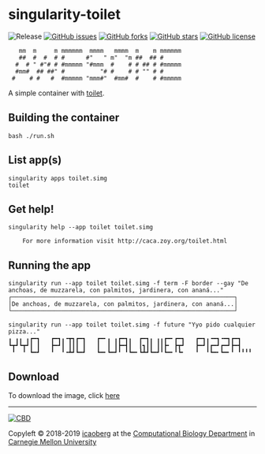 # singularity-toilet
![Release](https://img.shields.io/badge/release-prealpha-red.svg)
[![GitHub issues](https://img.shields.io/github/issues/icaoberg/singularity-toilet.svg)](https://github.com/icaoberg/singularity-toilet/issues)
[![GitHub forks](https://img.shields.io/github/forks/icaoberg/singularity-toilet.svg)](https://github.com/icaoberg/singularity-toilet/network)
[![GitHub stars](https://img.shields.io/github/stars/icaoberg/singularity-toilet.svg)](https://github.com/icaoberg/singularity-toilet/stargazers)
[![GitHub license](https://img.shields.io/badge/license-GPLv3-blue.svg)](https://www.gnu.org/licenses/quick-guide-gplv3.en.html)

```
   mm  m     m mmmmmm  mmmm   mmmm  m    m mmmmmm
   ##  #  #  # #      #"   " m"  "m ##  ## #
  #  # " #"# # #mmmmm "#mmm  #    # # ## # #mmmmm
  #mm#  ## ##" #          "# #    # # "" # #
 #    # #   #  #mmmmm "mmm#"  #mm#  #    # #mmmmm
```

A simple container with [toilet](https://en.wikipedia.org/wiki/TOIlet).

## Building the container
```
bash ./run.sh
```

## List app(s)
```
singularity apps toilet.simg                                     
toilet
```

## Get help!
```
singularity help --app toilet toilet.simg

    For more information visit http://caca.zoy.org/toilet.html
```

## Running the app

```
singularity run --app toilet toilet.simg -f term -F border --gay "De anchoas, de muzzarela, con palmitos, jardinera, con ananá..."
┌───────────────────────────────────────────────────────────────┐
│De anchoas, de muzzarela, con palmitos, jardinera, con ananá...│
└───────────────────────────────────────────────────────────────┘

singularity run --app toilet toilet.simg -f future "Yyo pido cualquier pizza..."
╻ ╻╻ ╻┏━┓   ┏━┓╻╺┳┓┏━┓   ┏━╸╻ ╻┏━┓╻  ┏━┓╻ ╻╻┏━╸┏━┓   ┏━┓╻╺━┓╺━┓┏━┓
┗┳┛┗┳┛┃ ┃   ┣━┛┃ ┃┃┃ ┃   ┃  ┃ ┃┣━┫┃  ┃┓┃┃ ┃┃┣╸ ┣┳┛   ┣━┛┃┏━┛┏━┛┣━┫
 ╹  ╹ ┗━┛   ╹  ╹╺┻┛┗━┛   ┗━╸┗━┛╹ ╹┗━╸┗┻┛┗━┛╹┗━╸╹┗╸   ╹  ╹┗━╸┗━╸╹ ╹╹╹╹
```

## Download

To download the image, click [here](https://drive.google.com/open?id=1Y_yc15avjayJrEoHMIvXr6ZYAUjTWf7u)

---
[![CBD](http://www.cbd.cmu.edu/wp-content/uploads/2017/07/wordpress-default.png)](http://www.cbd.cmu.edu)

Copyleft © 2018-2019 [icaoberg](http://www.andrew.cmu.edu/~icaoberg) at the [Computational Biology Department](http://www.cbd.cmu.edu) in [Carnegie Mellon University](http://www.cmu.edu)
